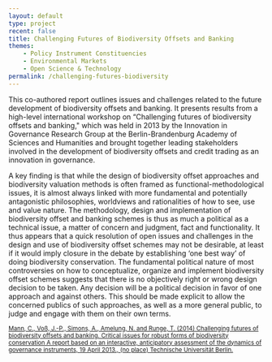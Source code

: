 ```yaml
---
layout: default
type: project
recent: false
title: Challenging Futures of Biodiversity Offsets and Banking 
themes: 
    - Policy Instrument Constituencies
    - Environmental Markets
    - Open Science & Technology
permalink: /challenging-futures-biodiversity
---
```


This co-authored report outlines issues and challenges related to the future development of biodiversity offsets and banking. It presents results from a high-level international workshop on “Challenging futures of biodiversity offsets and banking," which was held in 2013 by the Innovation in Governance Research Group at the Berlin-Brandenburg Academy of Sciences and Humanities and brought together leading stakeholders involved in the development of biodiversity offsets and credit trading as an innovation in governance.

A key finding is that while the design of biodiversity offset approaches and biodiversity valuation methods is often framed as functional-methodological issues, it is almost always linked with more fundamental and potentially antagonistic philosophies, worldviews and rationalities of how to see, use and value nature. The methodology, design and implementation of biodiversity offset and banking schemes is thus as much a political as a technical issue, a matter of concern and judgment, fact and functionality. It thus appears that a quick resolution of open issues and challenges in the design and use of biodiversity offset schemes may not be desirable, at least if it would imply closure in the debate by establishing ‘one best way’ of doing biodiversity conservation. The fundamental political nature of most controversies on how to conceptualize, organize and implement biodiversity offset schemes suggests that there is no objectively right or wrong design decision to be taken. Any decision will be a political decision in favor of one approach and against others. This should be made explicit to allow the concerned publics of such approaches, as well as a more general public, to judge and engage with them on their own terms.

<small>
    <a href="https://depositonce.tu-berlin.de/bitstream/11303/4776/1/challenging_futures_biodiversity_offsets.pdf">
        Mann, C., Voß, J.-P., Simons, A., Amelung, N. and Runge, T. (2014) Challenging futures of biodiversity offsets and banking. Critical issues for robust forms of biodiversity conservation A report based on an interactive, anticipatory assessment of the dynamics of governance instruments, 19 April 2013.,  (no place) Technische Universität Berlin.
    </a>
</small>